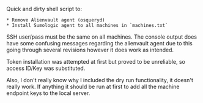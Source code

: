 Quick and dirty shell script to:

    * Remove Alienvault agent (osqueryd)
    * Install Sumologic agent to all machines in `machines.txt`

SSH user/pass must be the same on all machines. The console output does have some confusing messages regarding the alienvault agent due to this going through several revisions however it does work as intended.

Token installation was attempted at first but proved to be unreliable, so access ID/Key was substituted.

Also, I don't really know why I included the dry run functionality, it doesn't really work. If anything it should be run at first to add all the machine endpoint keys to the local server.